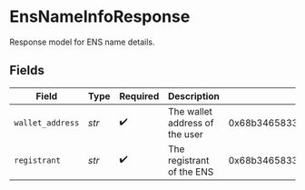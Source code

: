 # EnsNameInfoResponse

Response model for ENS name details.


## Fields

| Field                                      | Type                                       | Required                                   | Description                                | Example                                    |
| ------------------------------------------ | ------------------------------------------ | ------------------------------------------ | ------------------------------------------ | ------------------------------------------ |
| `wallet_address`                           | *str*                                      | :heavy_check_mark:                         | The wallet address of the user             | 0x68b3465833fb72A70ecDF485E0e4C7bD8665Fc45 |
| `registrant`                               | *str*                                      | :heavy_check_mark:                         | The registrant of the ENS                  | 0x68b3465833fb72A70ecDF485E0e4C7bD8665Fc45 |